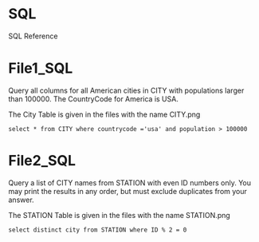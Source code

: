 # SQL
SQL Reference

# File1_SQL
Query all columns for all American cities in CITY with populations larger than 100000. The CountryCode for America is USA.

The City Table is given in the files with the name CITY.png
```
select * from CITY where countrycode ='usa' and population > 100000
```

# File2_SQL

Query a list of CITY names from STATION with even ID numbers only. You may print the results in any order, but must exclude duplicates from your answer.

The STATION Table is given in the files with the name STATION.png
```
select distinct city from STATION where ID % 2 = 0 
```
